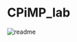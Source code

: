 # CPiMP_lab
![readme](https://github.com/Inconspicuousness/CPiMP_lab/assets/80628796/bf45cb8a-f859-4977-abcc-14b2345cdd3d)
